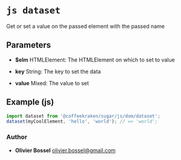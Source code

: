 


<!-- @namespace    sugar.js.dom -->
<!-- @name    dataset -->

# ```js dataset ```


Get or set a value on the passed element with the passed name

## Parameters

- **$elm**  HTMLElement: The HTMLElement on which to set to value

- **key**  String: The key to set the data

- **value**  Mixed: The value to set



## Example (js)

```js
import dataset from '@coffeekraken/sugar/js/dom/dataset';
dataset(myCoolElement, 'hello', 'world'); // => 'world';
```


### Author
- **Olivier Bossel** <a href="mailto:olivier.bossel@gmail.com">olivier.bossel@gmail.com</a> 



